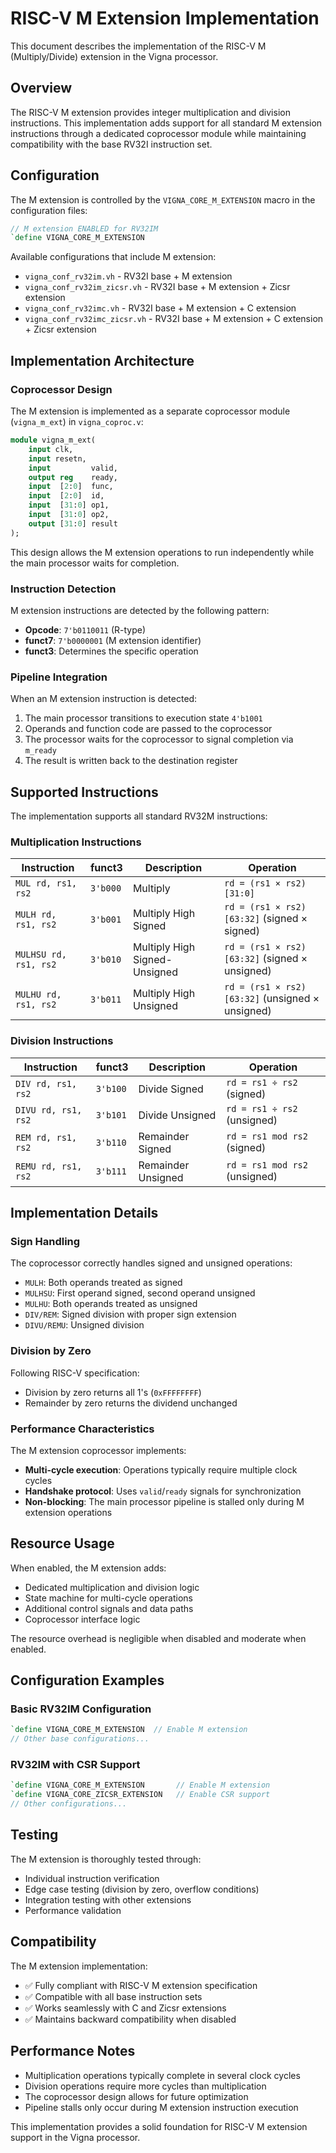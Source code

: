 # RISC-V M Extension Implementation

This document describes the implementation of the RISC-V M (Multiply/Divide) extension in the Vigna processor.

## Overview

The RISC-V M extension provides integer multiplication and division instructions. This implementation adds support for all standard M extension instructions through a dedicated coprocessor module while maintaining compatibility with the base RV32I instruction set.

## Configuration

The M extension is controlled by the `VIGNA_CORE_M_EXTENSION` macro in the configuration files:

```systemverilog
// M extension ENABLED for RV32IM
`define VIGNA_CORE_M_EXTENSION
```

Available configurations that include M extension:
- `vigna_conf_rv32im.vh` - RV32I base + M extension
- `vigna_conf_rv32im_zicsr.vh` - RV32I base + M extension + Zicsr extension  
- `vigna_conf_rv32imc.vh` - RV32I base + M extension + C extension
- `vigna_conf_rv32imc_zicsr.vh` - RV32I base + M extension + C extension + Zicsr extension

## Implementation Architecture

### Coprocessor Design

The M extension is implemented as a separate coprocessor module (`vigna_m_ext`) in `vigna_coproc.v`:

```systemverilog
module vigna_m_ext(
    input clk,
    input resetn,
    input         valid,
    output reg    ready,
    input  [2:0]  func,
    input  [2:0]  id,
    input  [31:0] op1,
    input  [31:0] op2,
    output [31:0] result
);
```

This design allows the M extension operations to run independently while the main processor waits for completion.

### Instruction Detection

M extension instructions are detected by the following pattern:
- **Opcode**: `7'b0110011` (R-type)
- **funct7**: `7'b0000001` (M extension identifier)
- **funct3**: Determines the specific operation

### Pipeline Integration

When an M extension instruction is detected:
1. The main processor transitions to execution state `4'b1001`
2. Operands and function code are passed to the coprocessor
3. The processor waits for the coprocessor to signal completion via `m_ready`
4. The result is written back to the destination register

## Supported Instructions

The implementation supports all standard RV32M instructions:

### Multiplication Instructions

| Instruction | funct3 | Description | Operation |
|-------------|---------|-------------|-----------|
| `MUL rd, rs1, rs2` | `3'b000` | Multiply | `rd = (rs1 × rs2)[31:0]` |
| `MULH rd, rs1, rs2` | `3'b001` | Multiply High Signed | `rd = (rs1 × rs2)[63:32]` (signed × signed) |
| `MULHSU rd, rs1, rs2` | `3'b010` | Multiply High Signed-Unsigned | `rd = (rs1 × rs2)[63:32]` (signed × unsigned) |
| `MULHU rd, rs1, rs2` | `3'b011` | Multiply High Unsigned | `rd = (rs1 × rs2)[63:32]` (unsigned × unsigned) |

### Division Instructions

| Instruction | funct3 | Description | Operation |
|-------------|---------|-------------|-----------|
| `DIV rd, rs1, rs2` | `3'b100` | Divide Signed | `rd = rs1 ÷ rs2` (signed) |
| `DIVU rd, rs1, rs2` | `3'b101` | Divide Unsigned | `rd = rs1 ÷ rs2` (unsigned) |
| `REM rd, rs1, rs2` | `3'b110` | Remainder Signed | `rd = rs1 mod rs2` (signed) |
| `REMU rd, rs1, rs2` | `3'b111` | Remainder Unsigned | `rd = rs1 mod rs2` (unsigned) |

## Implementation Details

### Sign Handling

The coprocessor correctly handles signed and unsigned operations:
- `MULH`: Both operands treated as signed
- `MULHSU`: First operand signed, second operand unsigned  
- `MULHU`: Both operands treated as unsigned
- `DIV/REM`: Signed division with proper sign extension
- `DIVU/REMU`: Unsigned division

### Division by Zero

Following RISC-V specification:
- Division by zero returns all 1's (`0xFFFFFFFF`)
- Remainder by zero returns the dividend unchanged

### Performance Characteristics

The M extension coprocessor implements:
- **Multi-cycle execution**: Operations typically require multiple clock cycles
- **Handshake protocol**: Uses `valid`/`ready` signals for synchronization
- **Non-blocking**: The main processor pipeline is stalled only during M extension operations

## Resource Usage

When enabled, the M extension adds:
- Dedicated multiplication and division logic
- State machine for multi-cycle operations
- Additional control signals and data paths
- Coprocessor interface logic

The resource overhead is negligible when disabled and moderate when enabled.

## Configuration Examples

### Basic RV32IM Configuration
```systemverilog
`define VIGNA_CORE_M_EXTENSION  // Enable M extension
// Other base configurations...
```

### RV32IM with CSR Support
```systemverilog 
`define VIGNA_CORE_M_EXTENSION       // Enable M extension
`define VIGNA_CORE_ZICSR_EXTENSION   // Enable CSR support
// Other configurations...
```

## Testing

The M extension is thoroughly tested through:
- Individual instruction verification
- Edge case testing (division by zero, overflow conditions)
- Integration testing with other extensions
- Performance validation

## Compatibility

The M extension implementation:
- ✅ Fully compliant with RISC-V M extension specification
- ✅ Compatible with all base instruction sets
- ✅ Works seamlessly with C and Zicsr extensions
- ✅ Maintains backward compatibility when disabled

## Performance Notes

- Multiplication operations typically complete in several clock cycles
- Division operations require more cycles than multiplication
- The coprocessor design allows for future optimization
- Pipeline stalls only occur during M extension instruction execution

This implementation provides a solid foundation for RISC-V M extension support in the Vigna processor.